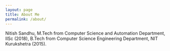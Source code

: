 ```yaml
---
layout: page
title: About Me
permalink: /about/
---
```


Nitish Sandhu,
M.Tech from Computer Science and Automation Department, IISc (2018), B.Tech from Computer Science Engineering Department, NIT Kurukshetra (2015).

